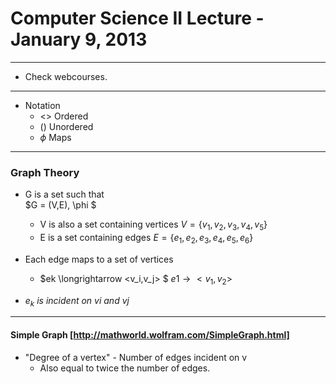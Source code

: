 # Computer Science II Lecture -  January 9, 2013 

----------------------------------------------------
- Check webcourses.


----------------------------------------------------

* Notation
  * <> Ordered
  * () Unordered
  * $\phi$ Maps
  
----------------------------------------------------

### Graph Theory 

- G is a set such that  
  $G = (V,E), \phi $
  - V is also a set containing vertices
    $V = \{v_1,v_2,v_3,v_4,v_5\}$
  - E is a set containing edges
    $E = \{e_1,e_2,e_3,e_4,e_5,e_6\}$

- Each edge maps to a set of vertices 
  - $ek \longrightarrow <v_i,v_j> $
    $e1 \longrightarrow <v_1,v_2>$

- *$e_k$ is incident on vi and vj*

----------------------------------------------------
#### Simple Graph [http://mathworld.wolfram.com/SimpleGraph.html]
- "Degree of a vertex" - Number of edges incident on v
  - Also equal to twice the number of edges.
  
